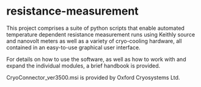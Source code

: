# resistance-measurement

This project comprises a suite of python scripts that enable automated
temperature dependent resistance measurement runs using Keithly source and
nanovolt meters as well as a variety of cryo-cooling hardware, all contained in
an easy-to-use graphical user interface.

For details on how to use the software, as well as how to work with and expand
the individual modules, a brief handbook is provided.

CryoConnector_ver3500.msi is provided by Oxford Cryosystems Ltd.
